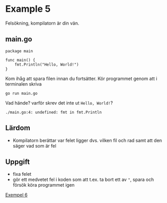 # Example 5

Felsökning, kompilatorn är din vän.

## main.go

	package main
	
	func main() {
		fmt.Println("Hello, World!")
	}
	
Kom ihåg att spara filen innan du fortsätter. Kör programmet genom att i terminalen skriva

	go run main.go
	
Vad hände? varför skrev det inte ut `Hello, World!`?

	./main.go:4: undefined: fmt in fmt.Println

## Lärdom

- Kompilatorn berättar var felet ligger dvs. vilken fil och rad samt att den säger vad som är fel

## Uppgift

- fixa felet
- gör ett medvetet fel i koden som att t.ex. ta bort ett av `"`, spara och försök köra programmet igen

[Exempel 6](../exempel6/README.md#exempel-6)
